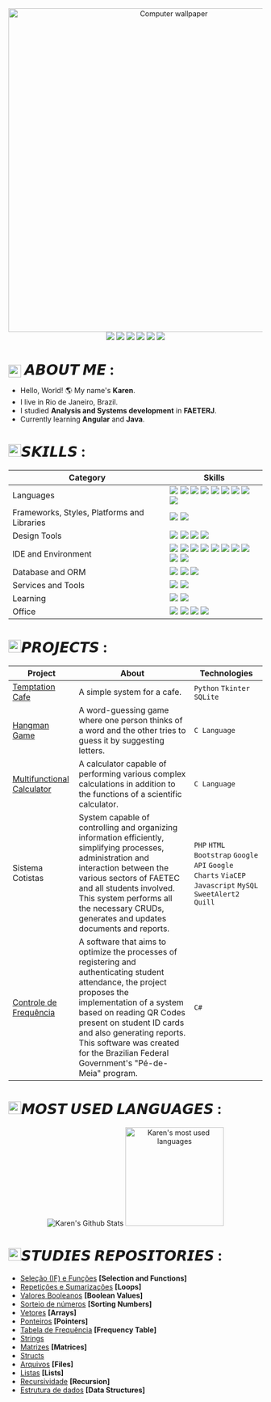 <div align="center">
  <a href="https://br.pinterest.com/pin/4644405859576740/" target="_blank"><img width="640px" src="https://i.pinimg.com/originals/f9/57/6f/f9576fca9fc8ef79976a1d6327bbe9ae.gif" alt="Computer wallpaper" border="0"></a>
  <br>
  <a href="https://www.linkedin.com/in/KarenKnup/"><img src="https://img.shields.io/badge/linkedin-%230077B5.svg?style=for-the-badge&logo=linkedin&logoColor=white"></a>
  <a href="mailto:contato.karen.knup@gmail.com"><img src="https://img.shields.io/badge/Gmail-D14836?style=for-the-badge&logo=gmail&logoColor=white"></a>
  <a href="https://www.instagram.com/kahlimba/"><img src="https://img.shields.io/badge/Instagram-%23E4405F.svg?style=for-the-badge&logo=Instagram&logoColor=white"></a>
  <a href="https://replit.com/@KarenKnup"><img src="https://img.shields.io/badge/Replit-DD1200?style=for-the-badge&logo=Replit&logoColor=white"></a>
  <a href="https://discord.com/users/958404459241799701"><img src="https://img.shields.io/badge/Discord-%235865F2.svg?style=for-the-badge&logo=discord&logoColor=white"></a>
  <a href="https://steamcommunity.com/id/Kahlimba/"><img src="https://img.shields.io/badge/steam-%23000000.svg?style=for-the-badge&logo=steam&logoColor=white"></a>
  <h1 style="margin-bottom: 0;">  
  <div align="left"><img src="https://i.postimg.cc/bwK9WYzj/07-1.webp" width="25px" style="display:inline-block; vertical-align:middle;"> 𝘼𝘽𝙊𝙐𝙏 𝙈𝙀 :</div>
  </h1>
</div>

<!-- <a href="https://gitlab.com/rlinsdev" rel="nofollow"><img src="https://camo.githubusercontent.com/17581e3e5b3bf01f7bdbd9814308f06fb90a0dca860d4fce29531485278808b8/68747470733a2f2f696d672e736869656c64732e696f2f62616467652f4769744c61622d3333304636333f7374796c653d666f722d7468652d6261646765266c6f676f3d6769746c6162266c6f676f436f6c6f723d7768697465" data-canonical-src="https://img.shields.io/badge/GitLab-330F63?style=for-the-badge&amp;logo=gitlab&amp;logoColor=white" style="max-width: 100%;"></a> --> 
  - Hello, World! 🌎 My name's <strong>Karen</strong>.
  - I live in Rio de Janeiro, Brazil.
  - I studied <strong>Analysis and Systems development</strong> in <strong>FAETERJ</strong>.
  - Currently learning <strong>Angular</strong> and <strong>Java</strong>.

<h1><img src="https://i.postimg.cc/bwK9WYzj/07-1.webp" width="25px">𝙎𝙆𝙄𝙇𝙇𝙎 :</h1>

Category | Skills
---------------------------|-------
Languages | <a href="https://github.com/KarenKnup/Conceitos-Linguagem-C"><img src="https://img.shields.io/badge/C-00599C?style=for-the-badge&logo=c&logoColor=white"/></a> <a href="https://github.com/KarenKnup/HTML-CSS-Javascript"><img src="https://img.shields.io/badge/HTML5-E34F26?style=for-the-badge&logo=html5&logoColor=white" /></a> <a href="https://github.com/KarenKnup/HTML-CSS-Javascript"><img src="https://img.shields.io/badge/JavaScript-323330?style=for-the-badge&logo=javascript&logoColor=F7DF1E"/></a> <a href="https://github.com/KarenKnup/Java"><img src="https://img.shields.io/badge/java-%23ED8B00.svg?style=for-the-badge&logo=openjdk&logoColor=white"/></a> <img src="https://img.shields.io/badge/php-%23777BB4.svg?style=for-the-badge&logo=php&logoColor=white"/> <a href="https://github.com/KarenKnup/Ruby"><img src="https://img.shields.io/badge/ruby-%23CC342D.svg?style=for-the-badge&logo=ruby&logoColor=white"/></a> <a href="https://github.com/KarenKnup/Python"><img src="https://img.shields.io/badge/python-3670A0?style=for-the-badge&logo=python&logoColor=ffdd54"/></a> <a href="https://github.com/KarenKnup/Markdown"><img src="https://img.shields.io/badge/markdown-%23000000.svg?style=for-the-badge&logo=markdown&logoColor=white"/></a> <a href="https://github.com/KarenKnup/C-SHARP"><img src="https://img.shields.io/badge/c%23-%23239120.svg?style=for-the-badge&logo=csharp&logoColor=white"/></a>
Frameworks, Styles, Platforms and Libraries | <a href="https://github.com/KarenKnup/HTML-CSS-Javascript"><img src="https://img.shields.io/badge/css3-%231572B6.svg?style=for-the-badge&logo=css3&logoColor=white"/></a> <img src="https://img.shields.io/badge/bootstrap-%238511FA.svg?style=for-the-badge&logo=bootstrap&logoColor=white"/>
Design Tools | <img src="https://img.shields.io/badge/figma-%23F24E1E.svg?style=for-the-badge&logo=figma&logoColor=white"/> <img src="https://img.shields.io/badge/adobe%20photoshop-%2331A8FF.svg?style=for-the-badge&logo=adobe%20photoshop&logoColor=white"/> <img src="https://img.shields.io/badge/Canva-%2300C4CC.svg?style=for-the-badge&logo=Canva&logoColor=white"/> <img src="https://img.shields.io/badge/Gimp-657D8B?style=for-the-badge&logo=gimp&logoColor=FFFFFF"/>
IDE and Environment | <img src="https://img.shields.io/badge/Eclipse-FE7A16.svg?style=for-the-badge&logo=Eclipse&logoColor=white"/> <img src="https://img.shields.io/badge/Visual%20Studio%20Code-0078d7.svg?style=for-the-badge&logo=visual-studio-code&logoColor=white"/> <img src="https://img.shields.io/badge/Visual%20Studio-5C2D91.svg?style=for-the-badge&logo=visual-studio&logoColor=white"/> <img src="https://img.shields.io/badge/IntelliJIDEA-000000.svg?style=for-the-badge&logo=intellij-idea&logoColor=white"/> <img src="https://img.shields.io/badge/Notepad++-90E59A.svg?style=for-the-badge&logo=notepad%2b%2b&logoColor=black"/> <img src="https://img.shields.io/badge/Replit-DD1200?style=for-the-badge&logo=Replit&logoColor=white"/> <img src="https://img.shields.io/badge/phpstorm-143?style=for-the-badge&logo=phpstorm&logoColor=black&color=black&labelColor=darkorchid"/> <img src="https://img.shields.io/badge/pycharm-143?style=for-the-badge&logo=pycharm&logoColor=black&color=black&labelColor=green"/> <img src="https://img.shields.io/badge/webstorm-143?style=for-the-badge&logo=webstorm&logoColor=white&color=black"/> <img src="https://img.shields.io/badge/CLion-black?style=for-the-badge&logo=clion&logoColor=white"/>
Database and ORM | <img src="https://img.shields.io/badge/mysql-4479A1.svg?style=for-the-badge&logo=mysql&logoColor=white"/> <img src="https://img.shields.io/badge/sqlite-%2307405e.svg?style=for-the-badge&logo=sqlite&logoColor=white"/> <img src="https://img.shields.io/badge/Microsoft%20SQL%20Server-CC2927?style=for-the-badge&logo=microsoft%20sql%20server&logoColor=white"/>
Services and Tools | <img src="https://img.shields.io/badge/github-%23121011.svg?style=for-the-badge&logo=github&logoColor=white"/> <img src="https://img.shields.io/badge/git-%23F05033.svg?style=for-the-badge&logo=git&logoColor=white"/> 
Learning | <img src="https://img.shields.io/badge/Udemy-A435F0?style=for-the-badge&logo=Udemy&logoColor=white"/> <img src="https://img.shields.io/badge/KhanAcademy-%2314BF96.svg?style=for-the-badge&logo=KhanAcademy&logoColor=white"/>
Office | <img src="https://img.shields.io/badge/Microsoft_Word-2B579A?style=for-the-badge&logo=microsoft-word&logoColor=white"/> <img src="https://img.shields.io/badge/Microsoft_PowerPoint-B7472A?style=for-the-badge&logo=microsoft-powerpoint&logoColor=white"/> <img src="https://img.shields.io/badge/Microsoft_Excel-217346?style=for-the-badge&logo=microsoft-excel&logoColor=white"/> <img src="https://img.shields.io/badge/Microsoft_Office-D83B01?style=for-the-badge&logo=microsoft-office&logoColor=white"/>

<h1><img src="https://i.postimg.cc/bwK9WYzj/07-1.webp" width="25px">𝙋𝙍𝙊𝙅𝙀𝘾𝙏𝙎 :</h1>

Project | About | Technologies
--------|-------|--------
<a href="https://github.com/KarenKnup/Temptation-Cafe">Temptation Cafe</a> | A simple system for a cafe.  | `Python` `Tkinter` `SQLite`
<a href="https://github.com/KarenKnup/Hangman-Game">Hangman Game</a> | A word-guessing game where one person thinks of a word and the other tries to guess it by suggesting letters. | `C Language`
<a href="https://github.com/KarenKnup/Multifunctional-Calculator">Multifunctional Calculator</a> | A calculator capable of performing various complex calculations in addition to the functions of a scientific calculator. | `C Language`
Sistema Cotistas| System capable of controlling and organizing information efficiently, simplifying processes, administration and interaction between the various sectors of FAETEC and all students involved. This system performs all the necessary CRUDs, generates and updates documents and reports. | `PHP` `HTML` `Bootstrap` `Google API` `Google Charts` `ViaCEP` `Javascript` `MySQL` `SweetAlert2` `Quill`
<a href="https://www.linkedin.com/posts/karenknup_oii-rede-gostaria-de-compartilhar-activity-7232573538660999169-tgIc?utm_source=share&utm_medium=member_desktop&rcm=ACoAAEK_-T0BWaE0_TxX5sDYeeZVInk7p91gbFs">Controle de Frequência</a> | A software that aims to optimize the processes of registering and authenticating student attendance, the project proposes the implementation of a system based on reading QR Codes present on student ID cards and also generating reports. This software was created for the Brazilian Federal Government's "Pé-de-Meia" program. | `C#`

<h1><img src="https://i.postimg.cc/bwK9WYzj/07-1.webp" width="25px">𝙈𝙊𝙎𝙏 𝙐𝙎𝙀𝘿 𝙇𝘼𝙉𝙂𝙐𝘼𝙂𝙀𝙎 :</h1>

<div align="center">
  <img src="https://github-readme-stats.vercel.app/api?username=KarenKnup&show_icons=true&theme=tokyonight" alt="Karen's Github Stats">
  <img height="195px" src="https://github-readme-stats.vercel.app/api/top-langs/?username=KarenKnup&layout=compact&langs_count=7&theme=tokyonight" alt="Karen's most used languages">
</div>

<h1><img src="https://i.postimg.cc/bwK9WYzj/07-1.webp" width="25px">𝙎𝙏𝙐𝘿𝙄𝙀𝙎 𝙍𝙀𝙋𝙊𝙎𝙄𝙏𝙊𝙍𝙄𝙀𝙎 :</h1>

- <a href="https://github.com/KarenKnup/Selecao-If-e-Funcao">Seleção (IF) e Funções</a> <strong>[Selection and Functions]</strong>
- <a href="https://github.com/KarenKnup/Repeticoes-e-Sumarizacoes">Repetições e Sumarizações</a> <strong>[Loops]</strong>
- <a href="https://github.com/KarenKnup/Valores-Booleanos">Valores Booleanos</a> <strong>[Boolean Values]</strong>
- <a href="https://github.com/KarenKnup/Sorteio-de-nums">Sorteio de números</a> <strong>[Sorting Numbers]</strong>
- <a href="https://github.com/KarenKnup/Vetores">Vetores</a> <strong>[Arrays]</strong>
- <a href="https://github.com/KarenKnup/Ponteiros">Ponteiros</a> <strong>[Pointers]</strong>
- <a href="https://github.com/KarenKnup/Tabela-de-Frequencia">Tabela de Frequência</a> <strong>[Frequency Table]</strong>
- <a href="https://github.com/KarenKnup/Strings">Strings</a> 
- <a href="https://github.com/KarenKnup/Matrizes">Matrizes</a> <strong>[Matrices]</strong>
- <a href="https://github.com/KarenKnup/Structs">Structs</a> 
- <a href="https://github.com/KarenKnup/Arquivos">Arquivos</a> <strong>[Files]</strong>
- <a href="https://github.com/KarenKnup/Listas">Listas</a> <strong>[Lists]</strong>
- <a href="https://github.com/KarenKnup/Recursividade">Recursividade</a> <strong>[Recursion]</strong>
- <a href="https://github.com/KarenKnup/Estrutura-de-Dados">Estrutura de dados</a> <strong>[Data Structures]</strong>




